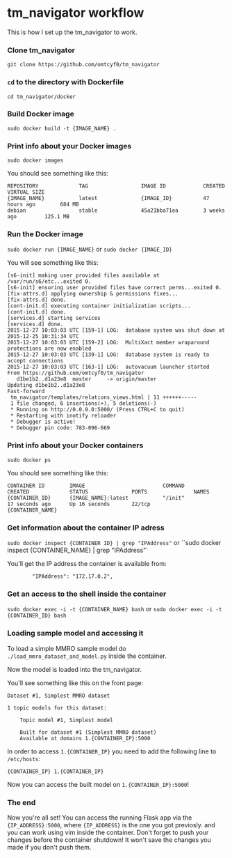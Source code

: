 # tm_navigator workflow

This is how I set up the tm_navigator to work.

### Clone tm_navigator

`git clone https://github.com/omtcyf0/tm_navigator`

### `cd` to the directory with Dockerfile

`cd tm_navigator/docker`

### Build Docker image

`sudo docker build -t {IMAGE_NAME} .`

### Print info about your Docker images

`sudo docker images`

You should see something like this:

```
REPOSITORY             TAG                 IMAGE ID            CREATED             VIRTUAL SIZE
{IMAGE_NAME}           latest              {IMAGE_ID}          47 hours ago        684 MB
debian                 stable              45a21bba71ea        3 weeks ago         125.1 MB
```

### Run the Docker image

`sudo docker run {IMAGE_NAME}` or `sudo docker {IMAGE_ID}`

You will see something like this:

```
[s6-init] making user provided files available at /var/run/s6/etc...exited 0.
[s6-init] ensuring user provided files have correct perms...exited 0.
[fix-attrs.d] applying ownership & permissions fixes...
[fix-attrs.d] done.
[cont-init.d] executing container initialization scripts...
[cont-init.d] done.
[services.d] starting services
[services.d] done.
2015-12-27 10:03:03 UTC [159-1] LOG:  database system was shut down at 2015-12-25 10:31:34 UTC
2015-12-27 10:03:03 UTC [159-2] LOG:  MultiXact member wraparound protections are now enabled
2015-12-27 10:03:03 UTC [139-1] LOG:  database system is ready to accept connections
2015-12-27 10:03:03 UTC [163-1] LOG:  autovacuum launcher started
From https://github.com/omtcyf0/tm_navigator
   d1be1b2..d1a23e8  master     -> origin/master
Updating d1be1b2..d1a23e8
Fast-forward
 tm_navigator/templates/relations_views.html | 11 ++++++-----
 1 file changed, 6 insertions(+), 5 deletions(-)
 * Running on http://0.0.0.0:5000/ (Press CTRL+C to quit)
 * Restarting with inotify reloader
 * Debugger is active!
 * Debugger pin code: 783-096-669
```

### Print info about your Docker containers

`sudo docker ps`

You should see something like this:

```
CONTAINER ID        IMAGE                         COMMAND             CREATED             STATUS              PORTS               NAMES
{CONTAINER_ID}      {IMAGE_NAME}:latest           "/init"             17 seconds ago      Up 16 seconds       22/tcp              {CONTAINER_NAME}
```

### Get information about the container IP adress

`sudo docker inspect {CONTAINER ID} | grep "IPAddress"` or ``sudo docker inspect {CONTAINER_NAME} | grep "IPAddress"`

You'll get the IP address the container is available from:

```
        "IPAddress": "172.17.0.2",
```

### Get an access to the shell inside the container

`sudo docker exec -i -t {CONTAINER_NAME} bash` or `sudo docker exec -i -t {CONTAINER_ID} bash`

### Loading sample model and accessing it

To load a simple MMRO sample model do `./load_mmro_dataset_and_model.py` inside the container.

Now the model is loaded into the tm_navigator.

You'll see something like this on the front page:

```
Dataset #1, Simplest MMRO dataset

1 topic models for this dataset:

    Topic model #1, Simplest model

    Built for dataset #1 (Simplest MMRO dataset)
    Available at domains 1.{CONTAINER_IP}:5000
```

In order to access `1.{CONTAINER_IP}` you need to add the following line to `/etc/hosts`:

`{CONTAINER_IP} 1.{CONTAINER_IP}`

Now you can access the built model on `1.{CONTAINER_IP}:5000`!

### The end

Now you're all set! You can access the running Flask app via the `{IP_ADDRESS}:5000`, where `{IP_ADDRESS}` is the one you got previosly. and you can work using vim inside the container. Don't forget to push your changes before the container shutdown! It won't save the changes you made if you don't push them.
